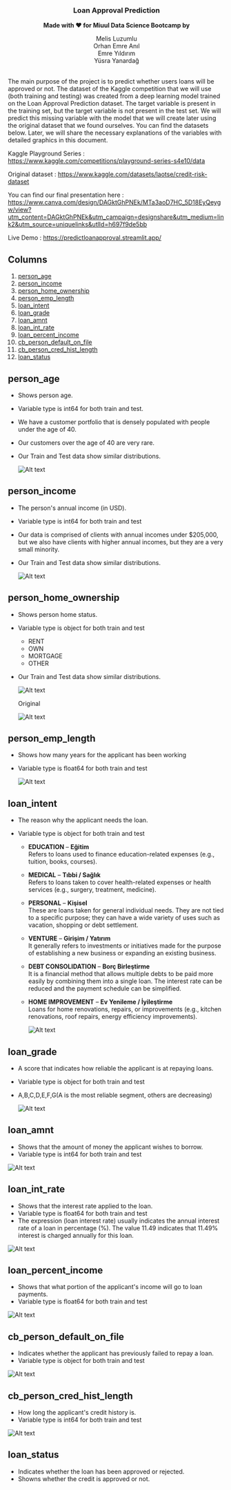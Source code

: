 <div align="center">
  <h3>Loan Approval Prediction</h3>
  <p><b>Made with ❤️ for Miuul Data Science Bootcamp by</b></p>
    Melis Luzumlu<br>
    Orhan Emre Anıl<br>
    Emre Yıldırım<br>
    Yüsra Yanardağ
</div><br>

   
The main purpose of the project is to predict whether users loans will be approved or not. The dataset of the Kaggle competition that we will use (both training and testing) was created from a deep learning model trained on the Loan Approval Prediction dataset. The target variable is present in the training set, but the target variable is not present in the test set. We will predict this missing variable with the model that we will create later using the original dataset that we found ourselves. You can find the datasets below. Later, we will share the necessary explanations of the variables with detailed graphics in this document. 

Kaggle Playground Series : <https://www.kaggle.com/competitions/playground-series-s4e10/data>

Original dataset : <https://www.kaggle.com/datasets/laotse/credit-risk-dataset>

You can find our final presentation here : <https://www.canva.com/design/DAGktGhPNEk/MTa3aoD7HC_5D18EyQeygw/view?utm_content=DAGktGhPNEk&utm_campaign=designshare&utm_medium=link2&utm_source=uniquelinks&utlId=h697f9de5bb>

Live Demo : https://predictloanapproval.streamlit.app/

## Columns

1. [person_age](#person_age)
2. [person_income](#person_income)
3. [person_home_ownership](#person_home_ownership)
4. [person_emp_length](#person_emp_length)
5. [loan_intent](#loan_intent)
6. [loan_grade](#loan_grade)
7. [loan_amnt](#loan_amnt)
8. [loan_int_rate](#loan_int_rate)
9. [loan_percent_income](#loan_percent_income)
10. [cb_person_default_on_file](#cb_person_default_on_file)
11. [cb_person_cred_hist_length](#cb_person_cred_hist_length)
12. [loan_status](#loan_status)

## person_age

- Shows person age.
- Variable type is int64 for both train and test.
- We have a customer portfolio that is densely populated with people under the age of 40.
- Our customers over the age of 40 are very rare.
- Our Train and Test data show similar distributions.

  ![Alt text](images/person_age.png)

## person_income

- The person's annual income (in USD).
- Variable type is int64 for both train and test
- Our data is comprised of clients with annual incomes under $205,000, but we also have clients with higher annual incomes, but they are a very small minority.
- Our Train and Test data show similar distributions.

  ![Alt text](images/person_income.png)

## person_home_ownership

- Shows person home status.
- Variable type is object for both train and test

   - RENT
   - OWN
   - MORTGAGE
   - OTHER

- Our Train and Test data show similar distributions.

  ![Alt text](images/person_home_ownership.png)

  Original 
  
  ![Alt text](images/person_home_ownership_original.png)

## person_emp_length

- Shows how many years for the applicant has been working
- Variable type is float64 for both train and test
  
  ![Alt text](images/person_emp_length.png)

## loan_intent

- The reason why the applicant needs the loan.
- Variable type is object for both train and test

  - **EDUCATION** – **Eğitim**  
    Refers to loans used to finance education-related expenses (e.g., tuition, books, courses).
  - **MEDICAL** – **Tıbbi / Sağlık**  
    Refers to loans taken to cover health-related expenses or health services (e.g., surgery, treatment, medicine).
  - **PERSONAL** – **Kişisel**  
    These are loans taken for general individual needs. They are not tied to a specific purpose; they can have a wide variety of uses such as vacation, shopping or debt settlement.
  - **VENTURE** – **Girişim / Yatırım**  
    It generally refers to investments or initiatives made for the purpose of establishing a new business or expanding an existing business.
  - **DEBT CONSOLIDATION** – **Borç Birleştirme**  
    It is a financial method that allows multiple debts to be paid more easily by combining them into a single loan. The interest rate can be reduced and the payment schedule can be simplified.
  - **HOME IMPROVEMENT** – **Ev Yenileme / İyileştirme**  
    Loans for home renovations, repairs, or improvements (e.g., kitchen renovations, roof repairs, energy efficiency improvements).
        
    ![Alt text](images/loan_intent.png)
        
## loan_grade

- A score that indicates how reliable the applicant is at repaying loans.
- Variable type is object for both train and test
- A,B,C,D,E,F,G(A is the most reliable segment, others are decreasing)

  ![Alt text](images/loan_grade.png)
  
## loan_amnt

- Shows that the amount of money the applicant wishes to borrow.
- Variable type is int64 for both train and test

![Alt text](images/loan_amount.png)

## loan_int_rate

- Shows that the interest rate applied to the loan.
- Variable type is float64 for both train and test
- The expression (loan interest rate) usually indicates the annual interest rate of a loan in percentage (%). The value 11.49 indicates that 11.49% interest is charged annually for this loan.

![Alt text](images/loan_int_grade.png)

## loan_percent_income

- Shows that what portion of the applicant's income will go to loan payments.
- Variable type is float64 for both train and test

![Alt text](images/loan_percent_income.png)

## cb_person_default_on_file

- Indicates whether the applicant has previously failed to repay a loan.
- Variable type is object for both train and test

![Alt text](images/cb_person_default_on_file.png)

## cb_person_cred_hist_length

- How long the applicant's credit history is.
- Variable type is int64 for both train and test

![Alt text](images/cb_person_cred_hist_length.png)

## loan_status

- Indicates whether the loan has been approved or rejected.
- Showns whether the credit is approved or not.
